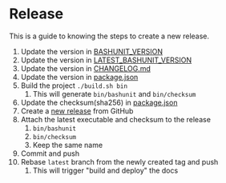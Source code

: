 # Release

This is a guide to knowing the steps to create a new release.

1. Update the version in [BASHUNIT_VERSION](../bashunit)
1. Update the version in [LATEST_BASHUNIT_VERSION](../install.sh)
1. Update the version in [CHANGELOG.md](../CHANGELOG.md)
1. Update the version in [package.json](../package.json)
1. Build the project `./build.sh bin`
    1. This will generate `bin/bashunit` and `bin/checksum`
1. Update the checksum(sha256) in [package.json](../package.json)
1. Create a [new release](https://github.com/TypedDevs/bashunit/releases/new) from GitHub
1. Attach the latest executable and checksum to the release
    1. `bin/bashunit`
    1. `bin/checksum`
    1. Keep the same name
1. Commit and push
1. Rebase `latest` branch from the newly created tag and push
    1. This will trigger "build and deploy" the docs
